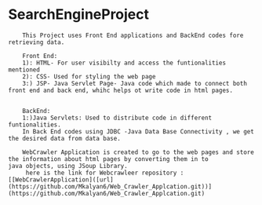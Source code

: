 # SearchEngineProject
        This Project uses Front End applications and BackEnd codes fore retrieving data.

        Front End: 
        1): HTML- For user visibilty and access the funtionalities mentioned
        2): CSS- Used for styling the web page
        3:) JSP- Java Servlet Page- Java code which made to connect both front end and back end, whihc helps ot write code in html pages.


        BackEnd:
        1:)Java Servlets: Used to distribute code in different funtionalities.
        In Back End codes using JDBC -Java Data Base Connectivity , we get the desired data from data base.

        WebCrawler Application is created to go to the web pages and store the information about html pages by converting them in to            java objects, using JSoup Library.
         here is the link for Webcrawleer repository :[[WebCrawlerApplication]([url](https://github.com/Mkalyan6/Web_Crawler_Applcation.git))](https://github.com/Mkalyan6/Web_Crawler_Applcation.git)
    
